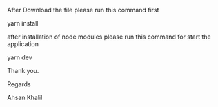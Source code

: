 After Download the file please run this command first

yarn install

after installation of node modules please run this command for start the application

yarn dev


Thank you.

Regards 

Ahsan Khalil
